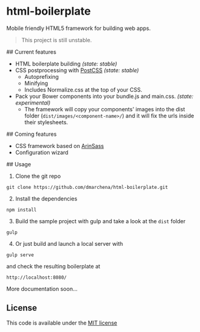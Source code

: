 # html-boilerplate
Mobile friendly HTML5 framework for building web apps.

> This project is still unstable.

## Current features

* HTML boilerplate building _(state: stable)_
* CSS postprocessing with [PostCSS](https://github.com/postcss) _(state: stable)_
  * Autoprefixing
  * Minifying
  * Includes Normalize.css at the top of your CSS.
* Pack your Bower components into your bundle.js and main.css. _(state: experimental)_
  * The framework will copy your components' images into the dist  folder (`dist/images/<component-name>/`) and it will fix the urls inside their stylesheets.

## Coming features

* CSS framework based on [ArinSass](https://github.com/dmarchena/arin-sass)
* Configuration wizard

## Usage

1. Clone the git repo
  ```
  git clone https://github.com/dmarchena/html-boilerplate.git
  ```
2. Install the dependencies
  ```
  npm install
  ```

3. Build the sample project with gulp and take a look at the `dist` folder
  ```
  gulp
  ```
4. Or just build and launch a local server with
  ```
  gulp serve
  ```
  and check the resulting boilerplate at
  ```
  http://localhost:8080/
  ```

More documentation soon...

## License

This code is available under the [MIT license](https://github.com/dmarchena/html-boilerplate/blob/master/LICENSE)
